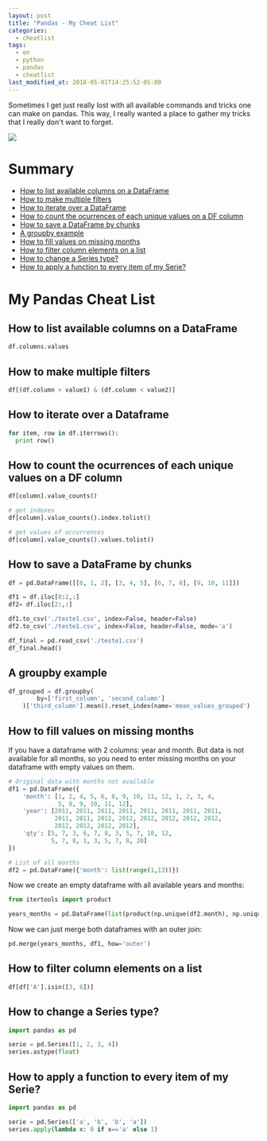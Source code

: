```yaml
---
layout: post
title: "Pandas - My Cheat List"
categories:
  - cheatlist
tags:
  - en
  - python
  - pandas 
  - cheatlist
last_modified_at: 2018-05-01T14:25:52-05:00
---
```



Sometimes I get just really lost with all available commands and tricks one can make on pandas. 
This way, I really wanted a place to gather my tricks that I really don't want to forget.

![](https://media.giphy.com/media/14aUO0Mf7dWDXW/giphy.gif)

# Summary

* [How to list available columns on a DataFrame](#column-names)
* [How to make multiple filters](#multiple-filters)
* [How to iterate over a DataFrame](#iterate)
* [How to count the ocurrences of each unique values on a DF column](#unique-ocurrences)
* [How to save a DataFrame by chunks](#save-by-chunks)
* [A groupby example](#group-by-example)
* [How to fill values on missing months](#missing-months)
* [How to filter column elements on a list](#filter-elements-by-list)
* [How to change a Series type?](#change-series-type)
* [How to apply a function to every item of my Serie?](#apply-function)

# My Pandas Cheat List


<h2 id='column-names'>How to list available columns on a DataFrame</h2>

```python
df.columns.values
```

<h2 id='multiple-filters'>How to make multiple filters</h2>

```python
df[(df.column > value1) & (df.column < value2)]
```

<h2 id='iterate'>How to iterate over a Dataframe</h2>

```python
for item, row in df.iterrows():
  print row()
```

<h2 id='unique-ocurrences'>How to count the ocurrences of each unique values on a DF column</h2>

```python
df[column].value_counts()

# get indexes
df[column].value_counts().index.tolist()

# get values of occurrences
df[column].value_counts().values.tolist()
```

<h2 id='save-by-chunks'>How to save a DataFrame by chunks</h2>

```python
df = pd.DataFrame([[0, 1, 2], [3, 4, 5], [6, 7, 8], [9, 10, 11]])

df1 = df.iloc[0:2,:]
df2= df.iloc[2:,:]

df1.to_csv('./teste1.csv', index=False, header=False)
df2.to_csv('./teste1.csv', index=False, header=False, mode='a')

df_final = pd.read_csv('./teste1.csv')
df_final.head()
```

<h2 id='group-by-example'>A groupby example</h2>

```python
df_grouped = df.groupby(
        by=['first_column', 'second_column']
    )['third_column'].mean().reset_index(name='mean_values_grouped')
```

<h2 id='missing-months'>How to fill values on missing months</h2>

If you have a dataframe with 2 columns: year and month. But data is not available for all months, so you need to enter missing months on 
your dataframe with empty values on them.

```python
# Original data with months not available
df1 = pd.DataFrame({
    'month': [1, 2, 4, 5, 6, 8, 9, 10, 11, 12, 1, 2, 3, 4,
              5, 8, 9, 10, 11, 12],
    'year': [2011, 2011, 2011, 2011, 2011, 2011, 2011, 2011,
             2011, 2011, 2012, 2012, 2012, 2012, 2012, 2012, 
             2012, 2012, 2012, 2012],
    'qty': [5, 7, 3, 6, 7, 8, 3, 5, 7, 10, 12,
            5, 7, 8, 1, 3, 5, 7, 8, 20]
})

# List of all months
df2 = pd.DataFrame({'month': list(range(1,13))})
```
 
Now we create an empty dataframe with all available years and months:

```python
from itertools import product

years_months = pd.DataFrame(list(product(np.unique(df2.month), np.unique(df1.year))), columns=['month', 'year'])
```

Now we can just merge both dataframes with an outer join:

```python
pd.merge(years_months, df1, how='outer')
```

<h2 id='filter-elements-by-list'>How to filter column elements on a list</h2>

```python
df[df['A'].isin([3, 6])]
```

<h2 id='change-series-type'>How to change a Series type?</h2>

```python
import pandas as pd

serie = pd.Series([1, 2, 3, 4])
series.astype(float)
```

<h2 id='apply-function'>How to apply a function to every item of my Serie?</h2>

```python
import pandas as pd

serie = pd.Series(['a', 'b', 'b', 'a'])
series.apply(lambda x: 0 if x=='a' else 1)
```

